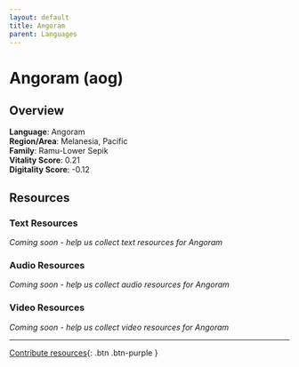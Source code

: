 ```yaml
---
layout: default
title: Angoram
parent: Languages
---
```


# Angoram (aog)

## Overview

**Language**: Angoram  
**Region/Area**: Melanesia, Pacific  
**Family**: Ramu-Lower Sepik  
**Vitality Score**: 0.21  
**Digitality Score**: -0.12  

## Resources

### Text Resources
*Coming soon - help us collect text resources for Angoram*

### Audio Resources
*Coming soon - help us collect audio resources for Angoram*

### Video Resources
*Coming soon - help us collect video resources for Angoram*

---

[Contribute resources](https://fairtrain.github.io/){: .btn .btn-purple }

